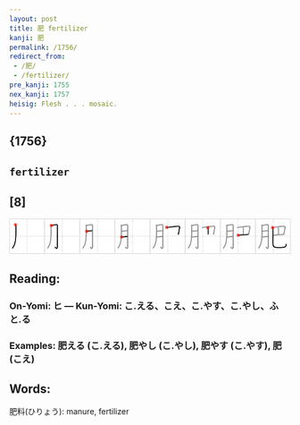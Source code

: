 ```yaml
---
layout: post
title: 肥 fertilizer
kanji: 肥
permalink: /1756/
redirect_from:
 - /肥/
 - /fertilizer/
pre_kanji: 1755
nex_kanji: 1757
heisig: Flesh . . . mosaic.
---
```


## {1756}

## `fertilizer`

## [8]

<div class="stroke"><img src="../images/E882A5.png" /></div>

## Reading:

### On-Yomi: ヒ &mdash; Kun-Yomi: こ.える、こえ、こ.やす、こ.やし、ふと.る

### Examples: 肥える (こ.える), 肥やし (こ.やし), 肥やす (こ.やす), 肥 (こえ)

## Words:

肥料(ひりょう): manure, fertilizer
